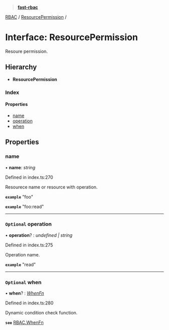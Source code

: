 > **[fast-rbac](../README.md)**

[RBAC](../README.md) / [ResourcePermission](rbac.resourcepermission.md) /

# Interface: ResourcePermission

Resoure permission.

## Hierarchy

* **ResourcePermission**

### Index

#### Properties

* [name](rbac.resourcepermission.md#name)
* [operation](rbac.resourcepermission.md#optional-operation)
* [when](rbac.resourcepermission.md#optional-when)

## Properties

###  name

• **name**: *string*

Defined in index.ts:270

Resourece name or resource with operation.

**`example`** "foo"

**`example`** "foo:read"

___

### `Optional` operation

• **operation**? : *undefined | string*

Defined in index.ts:275

Operation name.

**`example`** "read"

___

### `Optional` when

• **when**? : *[WhenFn](../README.md#static-whenfn)*

Defined in index.ts:280

Dynamic condition check function.

**`see`** [RBAC.WhenFn](../README.md#static-whenfn)